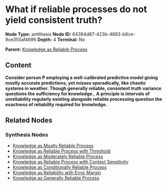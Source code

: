 # What if reliable processes do not yield consistent truth?

**Node Type:** antithesis
**Node ID:** 64364d87-423b-4883-b8ce-9ce350af4696
**Depth:** 4
**Terminal:** No

**Parent:** [Knowledge as Reliable Process](knowledge-as-reliable-process-synthesis-ff5c39ac-284c-4b30-bc5c-9d0e7edf807e.md)

## Content

**Consider person P employing a well-calibrated predictive model giving mostly accurate predictions, yet misses sporadically, like chaotic systems in weather. Though generally reliable, consistent truth variance questions the sufficiency for knowledge.**, **A principle is intervals of unreliability regularly existing alongside reliable processing question the exactness of reliability required for knowledge.**

## Related Nodes

### Synthesis Nodes

- [Knowledge as Mostly Reliable Process](knowledge-as-mostly-reliable-process-synthesis-5ba37f6b-926d-47a8-8c5d-fbb78158e32a.md)
- [Knowledge as Reliable Process with Threshold](knowledge-as-reliable-process-with-threshold-synthesis-590ab843-000c-48cc-8577-a7e7900f60a7.md)
- [Knowledge as Moderately Reliable Process](knowledge-as-moderately-reliable-process-synthesis-c4a03d32-30e8-4515-9caf-f2122cf525d3.md)
- [Knowledge as Reliable Process with Context Sensitivity](knowledge-as-reliable-process-with-context-sensitivity-synthesis-24c9ab78-00da-4311-8cd3-e80d4b54f2a0.md)
- [Knowledge as Conditionally Reliable Process](knowledge-as-conditionally-reliable-process-synthesis-987a569b-7f9a-4456-a370-cd015992f3d1.md)
- [Knowledge as Reliability with Error Margin](knowledge-as-reliability-with-error-margin-synthesis-f5342735-3fb6-4610-87f5-e678e9b0c6eb.md)
- [Knowledge as Generally Reliable Process](knowledge-as-generally-reliable-process-synthesis-f153c595-3fb1-4a85-8b24-9ce27e9db1c6.md)
